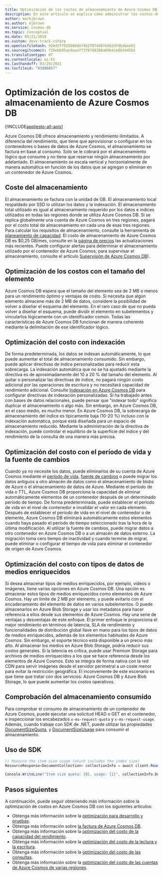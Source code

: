 ```yaml
---
title: Optimización de los costos de almacenamiento de Azure Cosmos DB
description: En este artículo se explica cómo administrar los costos de almacenamiento de los datos almacenados en Azure Cosmos DB.
author: markjbrown
ms.author: mjbrown
ms.service: cosmos-db
ms.topic: conceptual
ms.date: 05/21/2019
ms.custom: devx-track-csharp
ms.openlocfilehash: 92bd3ff925080def4b2f074d07e662dfdbdbee01
ms.sourcegitcommit: f28ebb95ae9aaaff3f87d8388a09b41e0b3445b5
ms.translationtype: HT
ms.contentlocale: es-ES
ms.lasthandoff: 03/29/2021
ms.locfileid: "93080857"
---
```

# <a name="optimize-storage-cost-in-azure-cosmos-db"></a>Optimización de los costos de almacenamiento de Azure Cosmos DB
[!INCLUDE[appliesto-all-apis](includes/appliesto-all-apis.md)]

Azure Cosmos DB ofrece almacenamiento y rendimiento ilimitados. A diferencia del rendimiento, que tiene que aprovisionar o configurar en los contenedores o bases de datos de Azure Cosmos, el almacenamiento se factura en base al consumo. Solo se le cobrará por el almacenamiento lógico que consume y no tiene que reservar ningún almacenamiento por adelantado. El almacenamiento se escala vertical y horizontalmente de manera automática en función de los datos que se agregan o eliminan en un contenedor de Azure Cosmos.

## <a name="storage-cost"></a>Coste del almacenamiento

El almacenamiento se factura con la unidad de GB. El almacenamiento local respaldado por SSD lo utilizan los datos y la indexación. El almacenamiento total utilizado es igual al almacenamiento requerido por los datos e índices utilizados en todas las regiones donde se utiliza Azure Cosmos DB. Si se replica globalmente una cuenta de Azure Cosmos en tres regiones, pagará por el costo total de almacenamiento en cada una de esas tres regiones. Para calcular los requisitos de almacenamiento, consulte la herramienta de [planeamiento de capacidad](https://www.documentdb.com/capacityplanner). El costo de almacenamiento de Azure Cosmos DB es $0,25 GB/mes, consulte en la [página de precios](https://azure.microsoft.com/pricing/details/cosmos-db/) las actualizaciones más recientes. Puede configurar alertas para determinar el almacenamiento utilizado por el contenedor de Azure Cosmos; para supervisar el almacenamiento, consulte el artículo [Supervisión de Azure Cosmos DB](./monitor-cosmos-db.md)).

## <a name="optimize-cost-with-item-size"></a>Optimización de los costos con el tamaño del elemento

Azure Cosmos DB espera que el tamaño del elemento sea de 2 MB o menos para un rendimiento óptimo y ventajas de costo. Si necesita que algún elemento almacene más de 2 MB de datos, considere la posibilidad de volver a diseñar el esquema del elemento. En el raro caso de que no pueda volver a diseñar el esquema, puede dividir el elemento en subelementos y vincularlos lógicamente con un identificador común. Todas las características de Azure Cosmos DB funcionan de manera coherente mediante la delimitación de ese identificador lógico.

## <a name="optimize-cost-with-indexing"></a>Optimización del costo con indexación

De forma predeterminada, los datos se indexan automáticamente, lo que puede aumentar el total de almacenamiento consumido. Sin embargo, puede aplicar directivas de índice personalizadas para reducir esta sobrecarga. La indexación automática que no se ha ajustado mediante la directiva es de aproximadamente del 10 a 20 % del tamaño del elemento. Al quitar o personalizar las directivas de índice, no pagará ningún costo adicional por las operaciones de escritura y no necesitará capacidad de rendimiento adicional. Consulte [Indexación en Azure Cosmos DB](index-policy.md) para configurar directivas de indexación personalizadas. Si ha trabajado antes con bases de datos relacionales, puede pensar que "indexar todo" significa duplicar el almacenamiento o algo más. Sin embargo, en Azure Cosmos DB, en el caso medio, es mucho menor. En Azure Cosmos DB, la sobrecarga de almacenamiento del índice es típicamente baja (10-20 %) incluso con la indexación automática, porque está diseñada para un espacio de almacenamiento reducido. Mediante la administración de la directiva de indexación, puede controlar el equilibrio de la superficie del índice y del rendimiento de la consulta de una manera más precisa.

## <a name="optimize-cost-with-time-to-live-and-change-feed"></a>Optimización del costo con el período de vida y la fuente de cambios

Cuando ya no necesite los datos, puede eliminarlos de su cuenta de Azure Cosmos mediante el [período de vida](time-to-live.md), [fuente de cambios](change-feed.md) o puede migrar los datos antiguos a otro almacén de datos como el almacenamiento de blobs de Azure o el almacenamiento de datos de Azure. Mediante el período de vida o TTL, Azure Cosmos DB proporciona la capacidad de eliminar automáticamente elementos de un contenedor después de un determinado período de tiempo. De forma predeterminada, puede establecer el período de vida en el nivel de contenedor e invalidar el valor en cada elemento. Después de establecer el período de vida en el nivel de contenedor o de elemento, Azure Cosmos DB eliminará automáticamente estos elementos cuando haya pasado el período de tiempo seleccionado tras la hora de la última modificación. Al utilizar la fuente de cambios, puede migrar datos a otro contenedor en Azure Cosmos DB o a un almacén de datos externo. La migración toma cero tiempo de inactividad y cuando termine de migrar, puede eliminar o configurar el tiempo de vida para eliminar el contenedor de origen de Azure Cosmos.

## <a name="optimize-cost-with-rich-media-data-types"></a>Optimización del costo con tipos de datos de medios enriquecidos 

Si desea almacenar tipos de medios enriquecidos, por ejemplo, vídeos o imágenes, tiene varias opciones en Azure Cosmos DB. Una opción es almacenar estos tipos de medios enriquecidos como elementos de Azure Cosmos. Hay un límite de 2 MB por elemento, y puede evitarlo con el encadenamiento del elemento de datos en varios subelementos. O puede almacenarlos en Azure Blob Storage y usar los metadatos para hacer referencia a ellos desde sus elementos de Azure Cosmos. Hay una serie de ventajas y desventajas de este enfoque. El primer enfoque le proporciona el mejor rendimiento en términos de latencia, SLA de rendimiento y funcionalidades de distribución global llave en mano para los tipos de datos de medios enriquecidos, además de los elementos habituales de Azure Cosmos. Sin embargo, el soporte técnico está disponible a un precio más alto. Al almacenar los medios en Azure Blob Storage, podría reducir sus costos generales. Si la latencia es crítica, puede usar Premium Storage para archivos de medios enriquecidos a los que se hace referencia desde los elementos de Azure Cosmos. Esto se integra de forma nativa con la red CDN para servir imágenes desde el servidor perimetral a un coste menor para evitar la restricción geográfica. El inconveniente de este escenario es que tiene que tratar con dos servicios: Azure Cosmos DB y Azure Blob Storage, lo que puede aumentar los costos operativos. 

## <a name="check-storage-consumed"></a>Comprobación del almacenamiento consumido

Para comprobar el consumo de almacenamiento de un contenedor de Azure Cosmos, puede ejecutar una solicitud HEAD o GET en el contenedor, e inspeccionar los encabezados `x-ms-request-quota` y `x-ms-request-usage`. Además, cuando trabaje con SDK de .NET, puede utilizar las propiedades [DocumentSizeQuota](/previous-versions/azure/dn850325(v%3Dazure.100)), y [DocumentSizeUsage](/previous-versions/azure/dn850324(v=azure.100)) para consumir el almacenamiento.

## <a name="using-sdk"></a>Uso de SDK

```csharp
// Measure the item size usage (which includes the index size)
ResourceResponse<DocumentCollection> collectionInfo = await client.ReadDocumentCollectionAsync(UriFactory.CreateDocumentCollectionUri("db", "coll"));   

Console.WriteLine("Item size quota: {0}, usage: {1}", collectionInfo.DocumentQuota, collectionInfo.DocumentUsage);
```

## <a name="next-steps"></a>Pasos siguientes

A continuación, puede seguir obteniendo más información sobre la optimización de costos en Azure Cosmos DB con los siguientes artículos:

* Obtenga más información sobre la [optimización para desarrollo y pruebas](optimize-dev-test.md).
* Obtenga más información sobre [la factura de Azure Cosmos DB](understand-your-bill.md).
* Obtenga más información sobre la [optimización del costo de la capacidad del rendimiento](optimize-cost-throughput.md).
* Obtenga más información sobre la [optimización del costo de la lectura y la escritura](optimize-cost-reads-writes.md).
* Obtenga más información sobre la [optimización del costo de las consultas](./optimize-cost-reads-writes.md).
* Obtenga más información sobre la [optimización del costo de las cuentas de Azure Cosmos de varias regiones](optimize-cost-regions.md).

